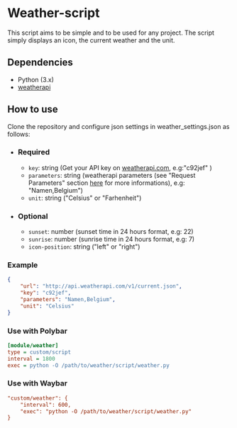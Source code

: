 # Weather-script
This script aims to be simple and to be used for any project.
The script simply displays an icon, the current weather and the unit.
## Dependencies
- Python (3.x)
- [weatherapi](https://www.weatherapi.com/)

## How to use
 Clone the repository and configure json settings in weather_settings.json as follows:
- ### Required
    - `key`: string (Get your API key on [weatherapi.com](https://www.weatherapi.com/), e.g:"c92jef" )
    - `parameters`: string (weatherapi parameters (see "Request Parameters" section [here](https://www.weatherapi.com/docs/) for more informations), e.g: "Namen,Belgium")
    - `unit`: string ("Celsius" or "Farhenheit")
- ### Optional
    - `sunset`: number (sunset time in 24 hours format, e.g: 22)
    - `sunrise`: number (sunrise time in 24 hours format, e.g: 7)
    - `icon-position`: string ("left" or "right")

### Example
``` json
{
    "url": "http://api.weatherapi.com/v1/current.json",
    "key": "c92jef",
    "parameters": "Namen,Belgium",
    "unit": "Celsius"
}
```
### Use with Polybar
``` ini
[module/weather]
type = custom/script
interval = 1800
exec = python -O /path/to/weather/script/weather.py
```
### Use with Waybar
``` ini
"custom/weather": {
	"interval": 600,
	"exec": "python -O /path/to/weather/script/weather.py"
}
```
